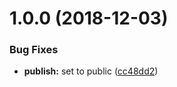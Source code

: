 # 1.0.0 (2018-12-03)


### Bug Fixes

* **publish:** set to public ([cc48dd2](https://module.kopaxgroup.com/bootstrap-styled/documentation/commit/cc48dd2))
